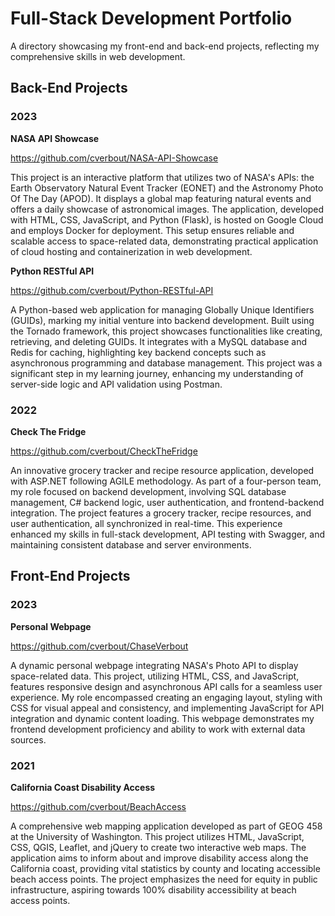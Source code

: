 # Full-Stack Development Portfolio
A directory showcasing my front-end and back-end projects, reflecting my comprehensive skills in web development.

## Back-End Projects

### 2023

**NASA API Showcase** 

https://github.com/cverbout/NASA-API-Showcase

This project is an interactive platform that utilizes two of NASA's APIs: the Earth Observatory Natural Event Tracker (EONET) and the Astronomy Photo Of The Day (APOD). It displays a global map featuring natural events and offers a daily showcase of astronomical images. The application, developed with HTML, CSS, JavaScript, and Python (Flask), is hosted on Google Cloud and employs Docker for deployment. This setup ensures reliable and scalable access to space-related data, demonstrating practical application of cloud hosting and containerization in web development.

**Python RESTful API**  

https://github.com/cverbout/Python-RESTful-API  

A Python-based web application for managing Globally Unique Identifiers (GUIDs), marking my initial venture into backend development. Built using the Tornado framework, this project showcases functionalities like creating, retrieving, and deleting GUIDs. It integrates with a MySQL database and Redis for caching, highlighting key backend concepts such as asynchronous programming and database management. This project was a significant step in my learning journey, enhancing my understanding of server-side logic and API validation using Postman.

### 2022

**Check The Fridge** 

https://github.com/cverbout/CheckTheFridge

An innovative grocery tracker and recipe resource application, developed with ASP.NET following AGILE methodology. As part of a four-person team, my role focused on backend development, involving SQL database management, C# backend logic, user authentication, and frontend-backend integration. The project features a grocery tracker, recipe resources, and user authentication, all synchronized in real-time. This experience enhanced my skills in full-stack development, API testing with Swagger, and maintaining consistent database and server environments.



## Front-End Projects

### 2023
**Personal Webpage**  

https://github.com/cverbout/ChaseVerbout

A dynamic personal webpage integrating NASA's Photo API to display space-related data. This project, utilizing HTML, CSS, and JavaScript, features responsive design and asynchronous API calls for a seamless user experience. My role encompassed creating an engaging layout, styling with CSS for visual appeal and consistency, and implementing JavaScript for API integration and dynamic content loading. This webpage demonstrates my frontend development proficiency and ability to work with external data sources.

### 2021
**California Coast Disability Access** 

https://github.com/cverbout/BeachAccess

A comprehensive web mapping application developed as part of GEOG 458 at the University of Washington. This project utilizes HTML, JavaScript, CSS, QGIS, Leaflet, and jQuery to create two interactive web maps. The application aims to inform about and improve disability access along the California coast, providing vital statistics by county and locating accessible beach access points. The project emphasizes the need for equity in public infrastructure, aspiring towards 100% disability accessibility at beach access points.
